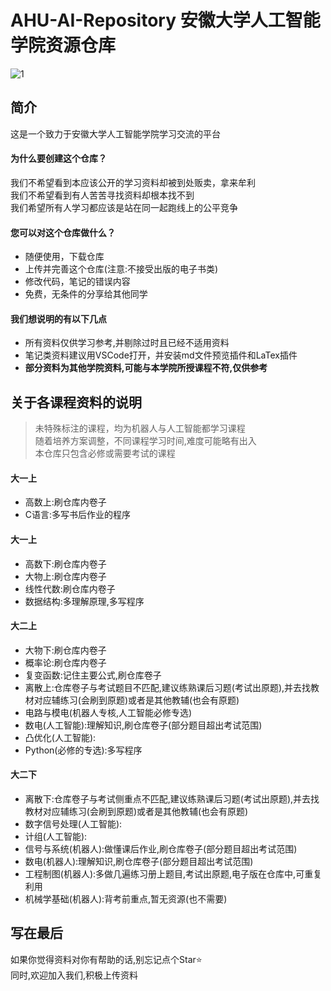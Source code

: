 # AHU-AI-Repository   安徽大学人工智能学院资源仓库
![1](https://img.shields.io/badge/AHU-AI-blue)
## 简介
这是一个致力于安徽大学人工智能学院学习交流的平台<br>
#### 为什么要创建这个仓库？
我们不希望看到本应该公开的学习资料却被到处贩卖，拿来牟利<br>
我们不希望看到有人苦苦寻找资料却根本找不到<br>
我们希望所有人学习都应该是站在同一起跑线上的公平竞争<br>
#### 您可以对这个仓库做什么？
* 随便使用，下载仓库
* 上传并完善这个仓库(注意:不接受出版的电子书类)
* 修改代码，笔记的错误内容
* 免费，无条件的分享给其他同学
#### 我们想说明的有以下几点
* 所有资料仅供学习参考,并剔除过时且已经不适用资料<br>
* 笔记类资料建议用VSCode打开，并安装md文件预览插件和LaTex插件<br>
* **部分资料为其他学院资料,可能与本学院所授课程不符,仅供参考**<br>
## 关于各课程资料的说明
> 未特殊标注的课程，均为机器人与人工智能都学习课程<br>
> 随着培养方案调整，不同课程学习时间,难度可能略有出入<br>
> 本仓库只包含必修或需要考试的课程<br>
#### 大一上
* 高数上:刷仓库内卷子<br>
* C语言:多写书后作业的程序<br>
#### 大一上
* 高数下:刷仓库内卷子<br>
* 大物上:刷仓库内卷子<br>
* 线性代数:刷仓库内卷子<br>
* 数据结构:多理解原理,多写程序<br>
#### 大二上
* 大物下:刷仓库内卷子<br>
* 概率论:刷仓库内卷子<br>
* 复变函数:记住主要公式,刷仓库卷子<br>
* 离散上:仓库卷子与考试题目不匹配,建议练熟课后习题(考试出原题),并去找教材对应辅练习(会刷到原题)或者是其他教辅(也会有原题)<br>
* 电路与模电(机器人专核,人工智能必修专选)<br>
* 数电(人工智能):理解知识,刷仓库卷子(部分题目超出考试范围)<br>
* 凸优化(人工智能):
* Python(必修的专选):多写程序<br>
#### 大二下
* 离散下:仓库卷子与考试侧重点不匹配,建议练熟课后习题(考试出原题),并去找教材对应辅练习(会刷到原题)或者是其他教辅(也会有原题)<br>
* 数字信号处理(人工智能):<br>
* 计组(人工智能):<br>
* 信号与系统(机器人):做懂课后作业,刷仓库卷子(部分题目超出考试范围)<br>
* 数电(机器人):理解知识,刷仓库卷子(部分题目超出考试范围)<br>
* 工程制图(机器人):多做几遍练习册上题目,考试出原题,电子版在仓库中,可重复利用<br>
* 机械学基础(机器人):背考前重点,暂无资源(也不需要)<br>
## 写在最后
如果你觉得资料对你有帮助的话,别忘记点个Star⭐<br>
同时,欢迎加入我们,积极上传资料<br>
